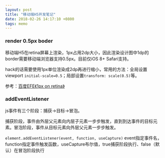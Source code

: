 ```yaml
---
layout: post
title: "移动端H5开发笔记"
date: 2018-02-26 14:17:10 +0800
tags: memo
---
```


### render 0.5px boder

移动端H5在retina屏幕上渲染，1px占用2dp大小，因此渲染设计图中1dp的border需要移动端浏览器支持0.5px。目前仅iOS 8+ Safari支持。

hack的话需要使用1px单位渲染成2dp再进行缩小，常用的方法：全局设置viewport `initial-scale=0.5`；局部设置`transform: scale(0.5)`等。

参考：[百度EFE《1px on retina》](https://efe.baidu.com/blog/1px-on-retina/)

### addEventListener

js事件有三个阶段：捕获->目标->冒泡。

捕获阶段，事件由外层父元素向内层子元素一步步触发，直到到达事件的目标元素。冒泡阶段，事件从目标元素向外层父元素一步步触发。

`element.addEventListener(event, function, useCapture)` event指定事件名，function指定事件触发函数，useCapture布尔值，true捕获阶段执行、false（默认）在冒泡阶段执行

